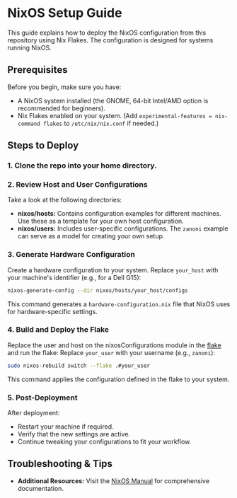 # NixOS Setup Guide

This guide explains how to deploy the NixOS configuration from this repository using Nix Flakes. The configuration is designed for systems running NixOS.

## Prerequisites

Before you begin, make sure you have:
- A NixOS system installed (the GNOME, 64-bit Intel/AMD option is recommended for beginners).
- Nix Flakes enabled on your system. (Add `experimental-features = nix-command flakes` to `/etc/nix/nix.conf` if needed.)

## Steps to Deploy

### 1. **Clone the repo into your home directory.**

### 2. Review Host and User Configurations

Take a look at the following directories:
- **nixos/hosts:** Contains configuration examples for different machines. Use these as a template for your own host configuration.
- **nixos/users:** Includes user-specific configurations. The `zanoni` example can serve as a model for creating your own setup.

### 3. Generate Hardware Configuration

Create a hardware configuration to your system. Replace `your_host` with your machine's identifier (e.g., for a Dell G15):
```bash
nixos-generate-config --dir nixos/hosts/your_host/configs
```
This command generates a `hardware-configuration.nix` file that NixOS uses for hardware-specific settings.

### 4. Build and Deploy the Flake

Replace the user and host on the nixosConfigurations module in the [flake](/nixos/flake.nix) and run the flake: Replace `your_user` with your username (e.g., `zanoni`):
```bash
sudo nixos-rebuild switch --flake .#your_user
```
This command applies the configuration defined in the flake to your system.

### 5. Post-Deployment

After deployment:
- Restart your machine if required.
- Verify that the new settings are active.
- Continue tweaking your configurations to fit your workflow.

## Troubleshooting & Tips

- **Additional Resources:** Visit the [NixOS Manual](https://nixos.org/manual) for comprehensive documentation.
